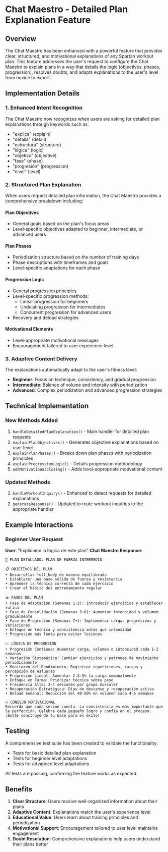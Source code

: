 # Chat Maestro - Detailed Plan Explanation Feature

## Overview

The Chat Maestro has been enhanced with a powerful feature that provides clear, structured, and motivational explanations of any Spartan workout plan. This feature addresses the user's request to configure the Chat Maestro to explain plans in a way that details the logic (objectives, phases, progression), resolves doubts, and adapts explanations to the user's level from novice to expert.

## Implementation Details

### 1. Enhanced Intent Recognition

The Chat Maestro now recognizes when users are asking for detailed plan explanations through keywords such as:
- "explica" (explain)
- "detalla" (detail)
- "estructura" (structure)
- "lógica" (logic)
- "objetivo" (objective)
- "fase" (phase)
- "progresión" (progression)
- "nivel" (level)

### 2. Structured Plan Explanation

When users request detailed plan information, the Chat Maestro provides a comprehensive breakdown including:

#### Plan Objectives
- General goals based on the plan's focus areas
- Level-specific objectives adapted to beginner, intermediate, or advanced users

#### Plan Phases
- Periodization structure based on the number of training days
- Phase descriptions with timeframes and goals
- Level-specific adaptations for each phase

#### Progression Logic
- General progression principles
- Level-specific progression methods:
  - Linear progression for beginners
  - Undulating progression for intermediates
  - Concurrent progression for advanced users
- Recovery and deload strategies

#### Motivational Elements
- Level-appropriate motivational messages
- Encouragement tailored to user experience level

### 3. Adaptive Content Delivery

The explanations automatically adapt to the user's fitness level:
- **Beginner**: Focus on technique, consistency, and gradual progression
- **Intermediate**: Balance of volume and intensity with periodization
- **Advanced**: Complex periodization and advanced progression strategies

## Technical Implementation

### New Methods Added

1. `handleDetailedPlanExplanation()` - Main handler for detailed plan requests
2. `explainPlanObjectives()` - Generates objective explanations based on user level
3. `explainPlanPhases()` - Breaks down plan phases with periodization principles
4. `explainProgressionLogic()` - Details progression methodology
5. `addMotivationalClosing()` - Adds level-appropriate motivational content

### Updated Methods

1. `handleWorkoutInquiry()` - Enhanced to detect requests for detailed explanations
2. `generateResponse()` - Updated to route workout inquiries to the appropriate handler

## Example Interactions

### Beginner User Request
**User**: "Explícame la lógica de este plan"
**Chat Maestro Response**:
```
🎯 PLAN DETALLADO: PLAN DE FUERZA INTERMEDIO

📋 OBJETIVOS DEL PLAN
• Desarrollar full_body de manera equilibrada
• Establecer una base sólida de fuerza y resistencia
• Aprender la técnica correcta de cada ejercicio
• Crear el hábito del entrenamiento regular

📊 FASES DEL PLAN
• Fase de Adaptación (Semanas 1-2): Introducir ejercicios y establecer rutina
• Fase de Consolidación (Semanas 3-6): Aumentar intensidad y volumen gradualmente
• Fase de Progresión (Semanas 7+): Implementar cargas progresivas y variaciones
• Enfoque en técnica y consistencia antes que intensidad
• Progresión más lenta para evitar lesiones

📈 LÓGICA DE PROGRESIÓN
• Progresión Continua: Aumentar carga, volumen o intensidad cada 1-2 semanas
• Variación Sistemática: Cambiar ejercicios y patrones de movimiento periódicamente
• Monitoreo del Rendimiento: Registrar repeticiones, cargas y percepción de esfuerzo
• Progresión Lineal: Aumentar 2.5-5% la carga semanalmente
• Enfoque en Forma: Priorizar técnica sobre peso
• Frecuencia Alta: 3-4 sesiones por grupo muscular
• Recuperación Estratégica: Días de descanso y recuperación activa
• Deload Semanal: Reducción del 40-50% en volumen cada 4-6 semanas

🔥 CONSEJO MOTIVACIONAL
Recuerda que cada sesión cuenta. La consistencia es más importante que la perfección. Celebra cada pequeño logro y confía en el proceso. ¡Estás construyendo tu base para el éxito!
```

## Testing

A comprehensive test suite has been created to validate the functionality:
- Tests for basic detailed plan explanation
- Tests for beginner level adaptations
- Tests for advanced level adaptations

All tests are passing, confirming the feature works as expected.

## Benefits

1. **Clear Structure**: Users receive well-organized information about their plans
2. **Adaptive Content**: Explanations match the user's experience level
3. **Educational Value**: Users learn about training principles and periodization
4. **Motivational Support**: Encouragement tailored to user level maintains engagement
5. **Doubt Resolution**: Comprehensive explanations help users understand their plans better